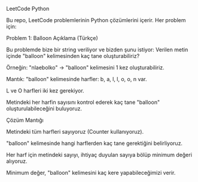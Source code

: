 LeetCode Python

Bu repo, LeetCode problemlerinin Python çözümlerini içerir.
Her problem için:

Problem 1: Balloon
Açıklama (Türkçe)

Bu problemde bize bir string veriliyor ve bizden şunu istiyor:
Verilen metin içinde "balloon" kelimesinden kaç tane oluşturabiliriz?

Örneğin: "nlaebolko" → "balloon" kelimesini 1 kez oluşturabiliriz.

Mantık: "balloon" kelimesinde harfler: b, a, l, l, o, o, n var.

L ve O harfleri iki kez gerekiyor.

Metindeki her harfin sayısını kontrol ederek kaç tane "balloon" oluşturulabileceğini buluyoruz.

Çözüm Mantığı

Metindeki tüm harfleri sayıyoruz (Counter kullanıyoruz).

"balloon" kelimesinde hangi harflerden kaç tane gerektiğini belirliyoruz.

Her harf için metindeki sayıyı, ihtiyaç duyulan sayıya bölüp minimum değeri alıyoruz.

Minimum değer, "balloon" kelimesini kaç kere yapabileceğimizi verir.
